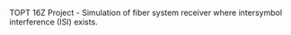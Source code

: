 TOPT 16Z Project - Simulation of fiber system receiver where intersymbol interference (ISI) exists.
